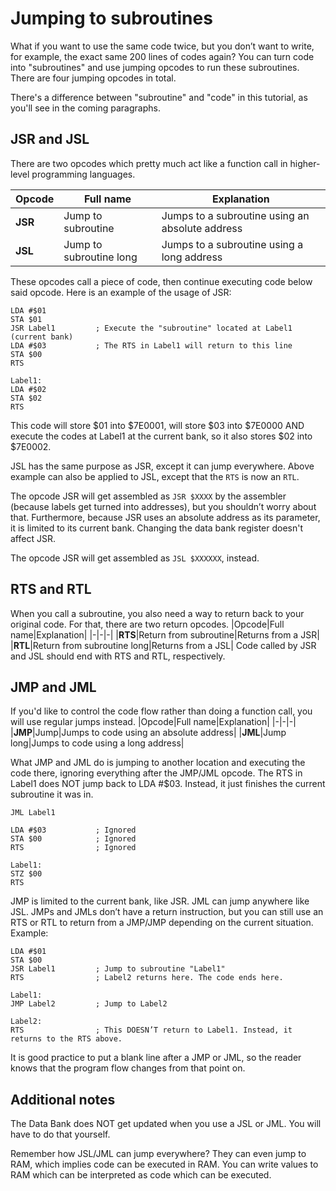 # Jumping to subroutines

What if you want to use the same code twice, but you don’t want to write, for example, the exact same 200 lines of codes again? You can turn code into "subroutines" and use jumping opcodes to run these subroutines. There are four jumping opcodes in total.

There's a difference between "subroutine" and "code" in this tutorial, as you'll see in the coming paragraphs.

## JSR and JSL
There are two opcodes which pretty much act like a function call in higher-level programming languages.

|Opcode|Full name|Explanation|
|-|-|-|
|**JSR**|Jump to subroutine|Jumps to a subroutine using an absolute address|
|**JSL**|Jump to subroutine long|Jumps to a subroutine using a long address|

These opcodes call a piece of code, then continue executing code below said opcode. Here is an example of the usage of JSR:
```
LDA #$01
STA $01
JSR Label1         ; Execute the "subroutine" located at Label1 (current bank)
LDA #$03           ; The RTS in Label1 will return to this line
STA $00
RTS

Label1:
LDA #$02
STA $02
RTS
```
This code will store $01 into $7E0001, will store $03 into $7E0000 AND execute the codes at Label1 at the current bank, so it also stores $02 into $7E0002.

JSL has the same purpose as JSR, except it can jump everywhere. Above example can also be applied to JSL, except that the `RTS` is now an `RTL`.

The opcode JSR will get assembled as `JSR $XXXX` by the assembler (because labels get turned into addresses), but you shouldn’t worry about that. Furthermore, because JSR uses an absolute address as its parameter, it is limited to its current bank. Changing the data bank register doesn't affect JSR.

The opcode JSR will get assembled as `JSL $XXXXXX`, instead.

## RTS and RTL
When you call a subroutine, you also need a way to return back to your original code. For that, there are two return opcodes.
|Opcode|Full name|Explanation|
|-|-|-|
|**RTS**|Return from subroutine|Returns from a JSR|
|**RTL**|Return from subroutine long|Returns from a JSL|
Code called by JSR and JSL should end with RTS and RTL, respectively.

## JMP and JML
If you'd like to control the code flow rather than doing a function call, you will use regular jumps instead.
|Opcode|Full name|Explanation|
|-|-|-|
|**JMP**|Jump|Jumps to code using an absolute address|
|**JML**|Jump long|Jumps to code using a long address|

What JMP and JML do is jumping to another location and executing the code there, ignoring everything after the JMP/JML opcode. The RTS in Label1 does NOT jump back to LDA #$03. Instead, it just finishes the current subroutine it was in.
```
JML Label1

LDA #$03           ; Ignored
STA $00            ; Ignored
RTS                ; Ignored

Label1:
STZ $00
RTS
```

JMP is limited to the current bank, like JSR. JML can jump anywhere like JSL. JMPs and JMLs don’t have a return instruction, but you can still use an RTS or RTL to return from a JMP/JMP depending on the current situation. Example:
```
LDA #$01
STA $00
JSR Label1         ; Jump to subroutine "Label1"
RTS                ; Label2 returns here. The code ends here.

Label1:
JMP Label2         ; Jump to Label2

Label2:
RTS                ; This DOESN’T return to Label1. Instead, it returns to the RTS above.
```

It is good practice to put a blank line after a JMP or JML, so the reader knows that the program flow changes from that point on.

## Additional notes
The Data Bank does NOT get updated when you use a JSL or JML. You will have to do that yourself.

Remember how JSL/JML can jump everywhere? They can even jump to RAM, which implies code can be executed in RAM. You can write values to RAM which can be interpreted as code which can be executed.